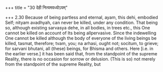 +++
title = "30 देही नित्यमवध्योऽयम्"

+++
2.30 Because of being partless and eternal, ayam, this dehi, embodied
Self; nityam avadhyah, can never be killed, under any condition. That
being so, although existing sarvasya dehe, in all bodies, in trees etc.,
this One cannot be killed on account of Its being allpervasive. Since
the indewelling One cannot be killed although the body of everyone of
the living beings be killed, tasmat, therefore; tvam, you; na arhasi,
ought not; socitum, to grieve; for sarvani bhutani, all (these) beings,
for Bhisma and others. Here \[i.e. in the earlier verse.\] it has been
said that, from the standpoint of the supreme Reality, there is no
occasion for sorrow or delusion. (This is so) not merely from the
standpoint of the supreme Reality, but
